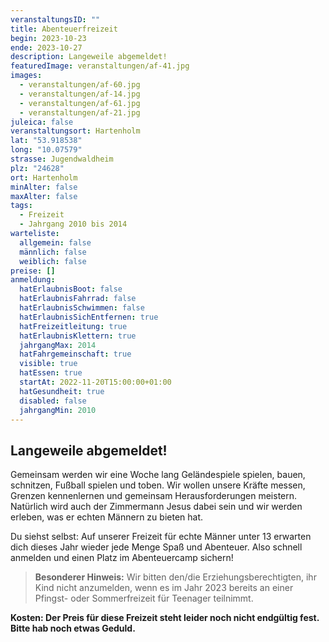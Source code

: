 ```yaml
---
veranstaltungsID: ""
title: Abenteuerfreizeit
begin: 2023-10-23
ende: 2023-10-27
description: Langeweile abgemeldet!
featuredImage: veranstaltungen/af-41.jpg
images:
  - veranstaltungen/af-60.jpg
  - veranstaltungen/af-14.jpg
  - veranstaltungen/af-61.jpg
  - veranstaltungen/af-21.jpg
juleica: false
veranstaltungsort: Hartenholm
lat: "53.918538"
long: "10.07579"
strasse: Jugendwaldheim
plz: "24628"
ort: Hartenholm
minAlter: false
maxAlter: false
tags:
  - Freizeit
  - Jahrgang 2010 bis 2014
warteliste:
  allgemein: false
  männlich: false
  weiblich: false
preise: []
anmeldung:
  hatErlaubnisBoot: false
  hatErlaubnisFahrrad: false
  hatErlaubnisSchwimmen: false
  hatErlaubnisSichEntfernen: true
  hatFreizeitleitung: true
  hatErlaubnisKlettern: true
  jahrgangMax: 2014
  hatFahrgemeinschaft: true
  visible: true
  hatEssen: true
  startAt: 2022-11-20T15:00:00+01:00
  hatGesundheit: true
  disabled: false
  jahrgangMin: 2010
---
```

## Langeweile abgemeldet!

Gemeinsam werden wir eine Woche lang Geländespiele spielen, bauen, schnitzen, Fußball spielen und toben. Wir wollen unsere Kräfte messen, Grenzen kennenlernen und gemeinsam Herausforderungen meistern. Natürlich wird auch der Zimmermann Jesus dabei sein und wir werden erleben, was er echten Männern zu bieten hat. 

Du siehst selbst: Auf unserer Freizeit für echte Männer unter 13 erwarten dich dieses Jahr wieder jede Menge Spaß und Abenteuer. Also schnell anmelden und einen Platz im Abenteuercamp sichern!

> **Besonderer Hinweis:**
> Wir bitten den/die Erziehungsberechtigten, ihr Kind nicht anzumelden, wenn es im Jahr 2023 bereits an einer Pfingst- oder Sommerfreizeit für Teenager teilnimmt.



**Kosten: Der Preis für diese Freizeit steht leider noch nicht endgültig fest. Bitte hab noch etwas Geduld.**